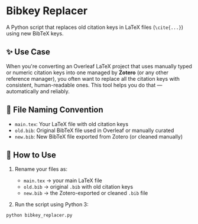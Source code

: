 # Bibkey Replacer

A Python script that replaces old citation keys in LaTeX files (`\cite{...}`) using new BibTeX keys.

## ✨ Use Case

When you're converting an Overleaf LaTeX project that uses manually typed or numeric citation keys into one managed by **Zotero** (or any other reference manager), you often want to replace all the citation keys with consistent, human-readable ones. This tool helps you do that — automatically and reliably.


## 📂 File Naming Convention

- `main.tex`: Your LaTeX file with old citation keys
- `old.bib`: Original BibTeX file used in Overleaf or manually curated
- `new.bib`: New BibTeX file exported from Zotero (or cleaned manually)

## 🚀 How to Use

1. Rename your files as:
   - `main.tex` → your main LaTeX file
   - `old.bib` → original `.bib` with old citation keys
   - `new.bib` → the Zotero-exported or cleaned `.bib` file

2. Run the script using Python 3:

```bash
python bibkey_replacer.py
